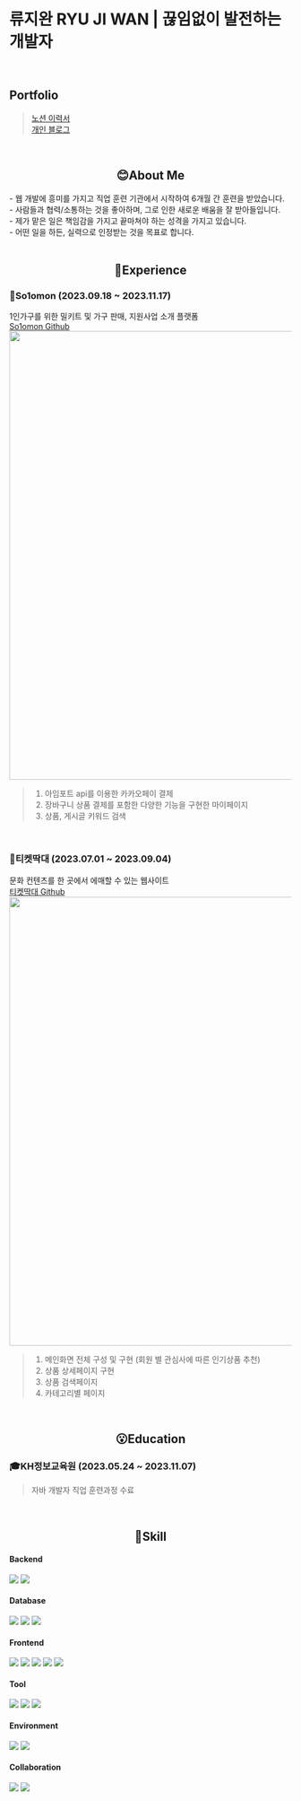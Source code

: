 # 류지완  RYU JI WAN | 끊임없이 발전하는 개발자
<br>

## Portfolio

> [노션 이력서](https://luxurious-chips-bfa.notion.site/c1990a8824064daa9ffb62733f96a56f?pvs=4) <br>
> [개인 블로그](https://ryudotori.tistory.com/)
<br>

<!--
**Rjiwan/Rjiwan** is a ✨ _special_ ✨ repository because its `README.md` (this file) appears on your GitHub profile.

Here are some ideas to get you started:

- 🔭 I’m currently working on ...
- 🌱 I’m currently learning ...
- 👯 I’m looking to collaborate on ...
- 🤔 I’m looking for help with ...
- 💬 Ask me about ...
- 📫 How to reach me: ...
- 😄 Pronouns: ...
- ⚡ Fun fact: ...
-->

<div align=center>
  
  ## 😊About Me
</div>
- 웹 개발에 흥미를 가지고 직업 훈련 기관에서 시작하여 6개월 간 훈련을 받았습니다. <br>
- 사람들과 협력/소통하는 것을 좋아하며, 그로 인한 새로운 배움을 잘 받아들입니다. <br>
- 제가 맡은 일은 책임감을 가지고 끝마쳐야 하는 성격을 가지고 있습니다. <br>
- 어떤 일을 하든, 실력으로 인정받는 것을 목표로 합니다. <br>

<br>

<div align=center>
  
  ## 🙂Experience
</div>

### 🎨So1omon (2023.09.18 ~ 2023.11.17)
1인가구를 위한 밀키트 및 가구 판매, 지원사업 소개 플랫폼 <br>
[So1omon Github](https://github.com/YongJinPark91/So1omon)
<img src="https://github.com/YongJinPark91/So1omon/blob/main/readme/%EB%A9%94%EC%9D%B8%ED%8E%98%EC%9D%B4%EC%A7%80.gif?raw=true" width="800">
> 1. 아임포트 api를 이용한 카카오페이 결제
> 2. 장바구니 상품 결제를 포함한 다양한 기능을 구현한 마이페이지
> 3. 상품, 게시글 키워드 검색
<br>

### 🎨티켓딱대 (2023.07.01 ~ 2023.09.04)
문화 컨텐츠를 한 곳에서 에매할 수 있는 웹사이트 <br>
[티켓딱대 Github](https://github.com/inumsiki/ticketDdakdae)
<img src="https://github.com/inumsiki/ticketDdakdae/assets/134485808/2e83cb2d-6f2a-4f20-b888-06751819b575" width="800">
> 1. 메인화면 전체 구성 및 구현 (회원 별 관심사에 따른 인기상품 추천)
> 2. 상품 상세페이지 구현
> 3. 상품 검색페이지
> 4. 카테고리별 페이지
<br>

<div align=center>
  
  ## 😮Education
</div>

### 🎓KH정보교육원 (2023.05.24 ~ 2023.11.07)
> 자바 개발자 직업 훈련과정 수료
<br>

<div align=center>
  
  ## 🤩Skill
</div>

#### Backend
<p>
  <img src="https://img.shields.io/badge/java-%23007396.svg?&style=for-the-badge&logo=java&logoColor=white" />
  <img src="https://img.shields.io/badge/JSP&Servlet-%236DB33F.svg?&style=for-the-badge" />
</p>

#### Database
<p>
  <img src="https://img.shields.io/badge/oracleDB-%23F80000.svg?&style=for-the-badge&logo=oracle&logoColor=white" />
  <img src="https://img.shields.io/badge/apache%20maven-%23C71A36.svg?&style=for-the-badge&logo=apache%20maven&logoColor=white" />
  <img src="https://img.shields.io/badge/apache%20tomcat-%23F8DC75.svg?&style=for-the-badge&logo=apache%20tomcat&logoColor=black" />  
</p>

#### Frontend
<p>
  <img src="https://img.shields.io/badge/html5-%23E34F26.svg?&style=for-the-badge&logo=html5&logoColor=white" />
  <img src="https://img.shields.io/badge/css3-%231572B6.svg?&style=for-the-badge&logo=css3&logoColor=white" />
  <img src="https://img.shields.io/badge/javascript-%23F7DF1E.svg?&style=for-the-badge&logo=javascript&logoColor=black" />
  <img src="https://img.shields.io/badge/jquery-%230769AD.svg?&style=for-the-badge&logo=jquery&logoColor=white" />
  <img src="https://img.shields.io/badge/Ajax-%230063CB.svg?&style=for-the-badge" />
  
</p>

#### Tool
<p>
  <img src="https://img.shields.io/badge/eclipse-%232C2255.svg?&style=for-the-badge&logo=eclipse%20ide&logoColor=white" />
  <img src="https://img.shields.io/badge/visual%20studio%20code-%23007ACC.svg?&style=for-the-badge&logo=visual%20studio%20code&logoColor=white" />
  <img src="https://img.shields.io/badge/STS-%236DB33F.svg?&style=for-the-badge&logo=spring&logoColor=white" />
</p>

#### Environment
<p>
  <img src="https://img.shields.io/badge/apache%20tomcat-%23F8DC75.svg?&style=for-the-badge&logo=apache%20tomcat&logoColor=black" />
  <img src="https://img.shields.io/badge/windows-%230078D6.svg?&style=for-the-badge&logo=windows&logoColor=white" />
</p>

#### Collaboration
<p>
  <img src="https://img.shields.io/badge/github-%23181717.svg?&style=for-the-badge&logo=github&logoColor=white" />
  <img src="https://img.shields.io/badge/Source%20Tree-%230052CC.svg?&style=for-the-badge&logo=atlassian&logoColor=white" />
</p>




